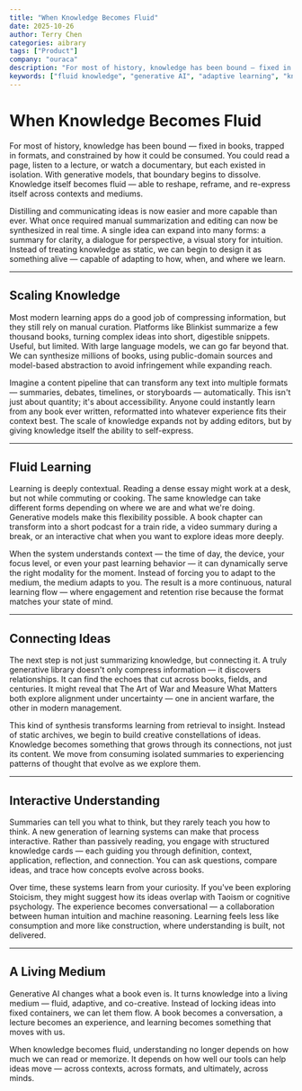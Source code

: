 ```yaml
---
title: "When Knowledge Becomes Fluid"
date: 2025-10-26
author: Terry Chen
categories: aibrary
tags: ["Product"]
company: "ouraca"
description: "For most of history, knowledge has been bound — fixed in books, trapped in formats, and constrained by how it could be consumed. With generative models, that boundary begins to dissolve. Knowledge itself becomes fluid."
keywords: ["fluid knowledge", "generative AI", "adaptive learning", "knowledge synthesis", "learning systems", "AI education", "dynamic content", "interactive learning"]
---
```


# When Knowledge Becomes Fluid

For most of history, knowledge has been bound — fixed in books, trapped in formats, and constrained by how it could be consumed. You could read a page, listen to a lecture, or watch a documentary, but each existed in isolation. With generative models, that boundary begins to dissolve. Knowledge itself becomes fluid — able to reshape, reframe, and re-express itself across contexts and mediums.

Distilling and communicating ideas is now easier and more capable than ever. What once required manual summarization and editing can now be synthesized in real time. A single idea can expand into many forms: a summary for clarity, a dialogue for perspective, a visual story for intuition. Instead of treating knowledge as static, we can begin to design it as something alive — capable of adapting to how, when, and where we learn.

---

## Scaling Knowledge

Most modern learning apps do a good job of compressing information, but they still rely on manual curation. Platforms like Blinkist summarize a few thousand books, turning complex ideas into short, digestible snippets. Useful, but limited. With large language models, we can go far beyond that. We can synthesize millions of books, using public-domain sources and model-based abstraction to avoid infringement while expanding reach.

Imagine a content pipeline that can transform any text into multiple formats — summaries, debates, timelines, or storyboards — automatically. This isn't just about quantity; it's about accessibility. Anyone could instantly learn from any book ever written, reformatted into whatever experience fits their context best. The scale of knowledge expands not by adding editors, but by giving knowledge itself the ability to self-express.

---

## Fluid Learning

Learning is deeply contextual. Reading a dense essay might work at a desk, but not while commuting or cooking. The same knowledge can take different forms depending on where we are and what we're doing. Generative models make this flexibility possible. A book chapter can transform into a short podcast for a train ride, a video summary during a break, or an interactive chat when you want to explore ideas more deeply.

When the system understands context — the time of day, the device, your focus level, or even your past learning behavior — it can dynamically serve the right modality for the moment. Instead of forcing you to adapt to the medium, the medium adapts to you. The result is a more continuous, natural learning flow — where engagement and retention rise because the format matches your state of mind.

---

## Connecting Ideas

The next step is not just summarizing knowledge, but connecting it. A truly generative library doesn't only compress information — it discovers relationships. It can find the echoes that cut across books, fields, and centuries. It might reveal that The Art of War and Measure What Matters both explore alignment under uncertainty — one in ancient warfare, the other in modern management.

This kind of synthesis transforms learning from retrieval to insight. Instead of static archives, we begin to build creative constellations of ideas. Knowledge becomes something that grows through its connections, not just its content. We move from consuming isolated summaries to experiencing patterns of thought that evolve as we explore them.

---

## Interactive Understanding

Summaries can tell you what to think, but they rarely teach you how to think. A new generation of learning systems can make that process interactive. Rather than passively reading, you engage with structured knowledge cards — each guiding you through definition, context, application, reflection, and connection. You can ask questions, compare ideas, and trace how concepts evolve across books.

Over time, these systems learn from your curiosity. If you've been exploring Stoicism, they might suggest how its ideas overlap with Taoism or cognitive psychology. The experience becomes conversational — a collaboration between human intuition and machine reasoning. Learning feels less like consumption and more like construction, where understanding is built, not delivered.

---

## A Living Medium

Generative AI changes what a book even is. It turns knowledge into a living medium — fluid, adaptive, and co-creative. Instead of locking ideas into fixed containers, we can let them flow. A book becomes a conversation, a lecture becomes an experience, and learning becomes something that moves with us.

When knowledge becomes fluid, understanding no longer depends on how much we can read or memorize. It depends on how well our tools can help ideas move — across contexts, across formats, and ultimately, across minds.
